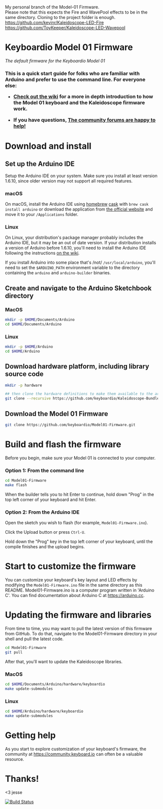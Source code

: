 My personal branch of the Model-01 Firmware.  
Please note that this expects the Fire and WavePool effects to be in the same directory. Cloning to the project folder is enough.  
https://github.com/kevinr/Kaleidoscope-LED-Fire  
https://github.com/ToyKeeper/Kaleidoscope-LED-Wavepool  

# Keyboardio Model 01 Firmware

_The default firmware for the Keyboardio Model 01_

<h3>This is a quick start guide for folks who are familiar with Arduino and prefer to use the command line. For everyone else:

 * [Check out the wiki](https://github.com/keyboardio/Kaleidoscope/wiki/Keyboardio-Model-01-Introduction) for a more in depth introduction to how the Model 01 keyboard and the Kaleidoscope firmware work. 
 
  * If you have questions, [The community forums are happy to help!](https://community.keyboard.io/)</h3>

# Download and install

## Set up the Arduino IDE

Setup the Arduino IDE on your system. Make sure you install at least version 1.6.10, since older version may not support all required features.

### macOS

On macOS, install the Arduino IDE using [homebrew](http://brew.sh/) [cask](https://caskroom.github.io/) with `brew cask install arduino` or download the application from [the official website](https://www.arduino.cc/en/Main/Software) and move it to your `/Applications` folder.


### Linux

On Linux, your distribution's package manager probably includes the Arduino IDE, but it may be an out of date version. If your distribution installs a version of Arduino before 1.6.10, you'll need to install the Arduino IDE following the instructions [on the wiki](https://github.com/keyboardio/Kaleidoscope/wiki/Install-Arduino-support-on-Linux).

If you install Arduino into some place that's /not/ `/usr/local/arduino`, you'll need to set the `$ARDUINO_PATH` environment variable to the directory containing the `arduino` and `arduino-builder` binaries.

## Create and navigate to the Arduino Sketchbook directory

### MacOS
```sh
mkdir -p $HOME/Documents/Arduino
cd $HOME/Documents/Arduino 
```

### Linux

```sh
mkdir -p $HOME/Arduino
cd $HOME/Arduino 
```

## Download hardware platform, including library source code 

```sh
mkdir -p hardware

## then clone the hardware definitions to make them available to the arduino environment
git clone --recursive https://github.com/keyboardio/Kaleidoscope-Bundle-Keyboardio.git hardware/keyboardio
````


## Download the Model 01 Firmware

```sh
git clone https://github.com/keyboardio/Model01-Firmware.git
```

# Build and flash the firmware

Before you begin, make sure your Model 01 is connected to your computer.

### Option 1: From the command line

```sh
cd Model01-Firmware
make flash
```

When the builder tells you to hit Enter to continue, hold down "Prog" in the top left corner of your keyboard and hit Enter.

### Option 2: From the Arduino IDE


Open the sketch you wish to flash (for example, `Model01-Firmware.ino`).

Click the Upload button or press `Ctrl-U`.

Hold down the "Prog" key in the top left corner of your keyboard, until the compile finishes and the upload begins.


# Start to customize the firmware

You can customize your keyboard's key layout and LED effects by modifying the `Model01-Firmware.ino` file in the same directory as this README. Model01-Firmware.ino is a computer program written in 'Arduino C'. You can find documentation about Arduino C at https://arduino.cc.


# Updating the firmware and libraries

From time to time, you may want to pull the latest version of this firmware from GitHub. To do that, navigate to the Model01-Firmware directory in your shell and pull the latest code.

```sh
cd Model01-Firmware
git pull
```

After that, you'll want to update the Kaleidoscope libraries.

### MacOS
```sh
cd $HOME/Documents/Arduino/hardware/keyboardio
make update-submodules
```

### Linux

```sh
cd $HOME/Arduino/hardware/keyboardio
make update-submodules
```


# Getting help

As you start to explore customization of your keyboard's firmware, the community at https://community.keyboard.io can often be a valuable resource.

# Thanks!

<3 jesse

[![Build Status](https://travis-ci.org/keyboardio/Model01-Firmware.svg?branch=master)](https://travis-ci.org/keyboardio/Model01-Firmware)
